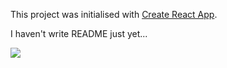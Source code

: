 This project was initialised with [Create React App](https://github.com/facebookincubator/create-react-app).

I haven't write README just yet...

![](https://media.giphy.com/media/vFKqnCdLPNOKc/giphy.gif)